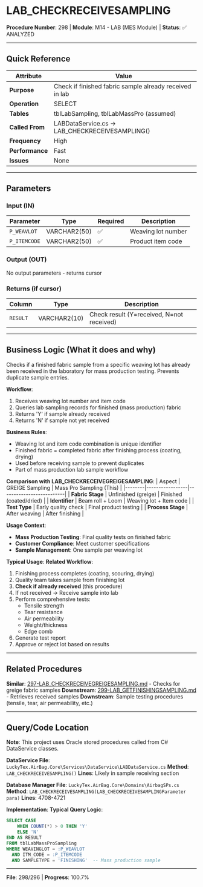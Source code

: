 # LAB_CHECKRECEIVESAMPLING

**Procedure Number**: 298 | **Module**: M14 - LAB (MES Module) | **Status**: ✅ ANALYZED

---

## Quick Reference

| Attribute | Value |
|-----------|-------|
| **Purpose** | Check if finished fabric sample already received in lab |
| **Operation** | SELECT |
| **Tables** | tblLabSampling, tblLabMassPro (assumed) |
| **Called From** | LABDataService.cs → LAB_CHECKRECEIVESAMPLING() |
| **Frequency** | High |
| **Performance** | Fast |
| **Issues** | None |

---

## Parameters

### Input (IN)

| Parameter | Type | Required | Description |
|-----------|------|----------|-------------|
| `P_WEAVLOT` | VARCHAR2(50) | ✅ | Weaving lot number |
| `P_ITEMCODE` | VARCHAR2(50) | ✅ | Product item code |

### Output (OUT)

No output parameters - returns cursor

### Returns (if cursor)

| Column | Type | Description |
|--------|------|-------------|
| `RESULT` | VARCHAR2(10) | Check result (Y=received, N=not received) |

---

## Business Logic (What it does and why)

Checks if a finished fabric sample from a specific weaving lot has already been received in the laboratory for mass production testing. Prevents duplicate sample entries.

**Workflow**:
1. Receives weaving lot number and item code
2. Queries lab sampling records for finished (mass production) fabric
3. Returns 'Y' if sample already received
4. Returns 'N' if sample not yet received

**Business Rules**:
- Weaving lot and item code combination is unique identifier
- Finished fabric = completed fabric after finishing process (coating, drying)
- Used before receiving sample to prevent duplicates
- Part of mass production lab sample workflow

**Comparison with LAB_CHECKRECEIVEGREIGESAMPLING**:
| Aspect | GREIGE Sampling | Mass Pro Sampling (This) |
|--------|-----------------|--------------------------|
| **Fabric Stage** | Unfinished (greige) | Finished (coated/dried) |
| **Identifier** | Beam roll + Loom | Weaving lot + Item code |
| **Test Type** | Early quality check | Final product testing |
| **Process Stage** | After weaving | After finishing |

**Usage Context**:
- **Mass Production Testing**: Final quality tests on finished fabric
- **Customer Compliance**: Meet customer specifications
- **Sample Management**: One sample per weaving lot

**Typical Usage**:
**Related Workflow**:
1. Finishing process completes (coating, scouring, drying)
2. Quality team takes sample from finishing lot
3. **Check if already received** (this procedure)
4. If not received → Receive sample into lab
5. Perform comprehensive tests:
   - Tensile strength
   - Tear resistance
   - Air permeability
   - Weight/thickness
   - Edge comb
6. Generate test report
7. Approve or reject lot based on results

---

## Related Procedures

**Similar**: [297-LAB_CHECKRECEIVEGREIGESAMPLING.md](./297-LAB_CHECKRECEIVEGREIGESAMPLING.md) - Checks for greige fabric samples
**Downstream**: [299-LAB_GETFINISHINGSAMPLING.md](./299-LAB_GETFINISHINGSAMPLING.md) - Retrieves received samples
**Downstream**: Sample testing procedures (tensile, tear, air permeability, etc.)

---

## Query/Code Location

**Note**: This project uses Oracle stored procedures called from C# DataService classes.

**DataService File**: `LuckyTex.AirBag.Core\Services\DataService\LABDataService.cs`
**Method**: `LAB_CHECKRECEIVESAMPLING()`
**Lines**: Likely in sample receiving section

**Database Manager File**: `LuckyTex.AirBag.Core\Domains\AirbagSPs.cs`
**Method**: `LAB_CHECKRECEIVESAMPLING(LAB_CHECKRECEIVESAMPLINGParameter para)`
**Lines**: 4708-4721

**Implementation**:
**Typical Query Logic**:
```sql
SELECT CASE
    WHEN COUNT(*) > 0 THEN 'Y'
    ELSE 'N'
END AS RESULT
FROM tblLabMassProSampling
WHERE WEAVINGLOT = :P_WEAVLOT
  AND ITM_CODE = :P_ITEMCODE
  AND SAMPLETYPE = 'FINISHING'  -- Mass production sample
```

---

**File**: 298/296 | **Progress**: 100.7%
